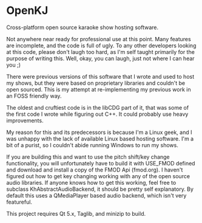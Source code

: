 OpenKJ
======

Cross-platform open source karaoke show hosting software.


Not anywhere near ready for professional use at this point.  Many features are incomplete, and the code is full of ugly.
To any other developers looking at this code, please don't laugh too hard, as I'm self taught primarily for the purpose
of writing this.  Well, okay, you can laugh, just not where I can hear you ;)

There were previous versions of this software that I wrote and used to host my shows, but they were based on proprietary
libraries and couldn't be open sourced.  This is my attempt at re-implementing my previous work in an FOSS friendly way.

The oldest and cruftiest code is in the libCDG part of it, that was some of the first code I wrote while figuring out
C++.  It could probably use heavy improvements.

My reason for this and its predecessors is because I'm a Linux geek, and I was unhappy with the lack of available Linux
based hosting software.  I'm a bit of a purist, so I couldn't abide running Windows to run my shows.  

If you are building this and want to use the pitch shift/key change functionality, you will unfortunately have to build
it with USE_FMOD defined and download and install a copy of the FMOD Api (fmod.org).  I haven't figured out how to get
key changing working with any of the open source audio libraries.  If anyone knows how to get this working, feel free 
to subclass KhAbstractAudioBackend, it should be pretty self explanatory.  By default this uses a QMediaPlayer based
audio backend, which isn't very featureful.

This project requires Qt 5.x, Taglib, and minizip to build.

